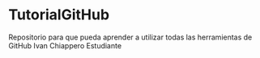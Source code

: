 # TutorialGitHub
Repositorio para que pueda aprender a utilizar todas las herramientas de GitHub
Ivan Chiappero Estudiante

